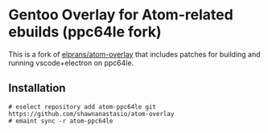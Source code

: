 Gentoo Overlay for Atom-related ebuilds (ppc64le fork)
=======================================

This is a fork of [elprans/atom-overlay](https://github.com/elprans/atom-overlay)
that includes patches for building and running vscode+electron on ppc64le.

Installation
------------
```
# eselect repository add atom-ppc64le git https://github.com/shawnanastasio/atom-overlay
# emaint sync -r atom-ppc64le
```
